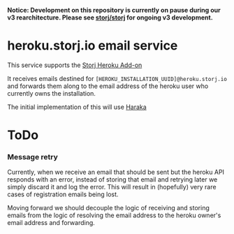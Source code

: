 **Notice: Development on this repository is currently on pause during our v3 rearchitecture. Please see [storj/storj](https://github.com/storj/storj) for ongoing v3 development.**

# heroku.storj.io email service

This service supports the [Storj Heroku Add-on](https://github.com/Storj/heroku-addon/)

It receives emails destined for `[HEROKU_INSTALLATION_UUID]@heroku.storj.io` and forwards them along to the email address of the heroku user who currently owns the installation.

The initial implementation of this will use [Haraka](https://haraka.github.io/)

# ToDo

### Message retry

Currently, when we receive an email that should be sent but the heroku API responds with an error, instead of storing that email and retrying later we simply discard it and log the error. This will result in (hopefully) very rare cases of registration emails being lost.

Moving forward we should decouple the logic of receiving and storing emails from the logic of resolving the email address to the heroku owner's email address and forwarding.
